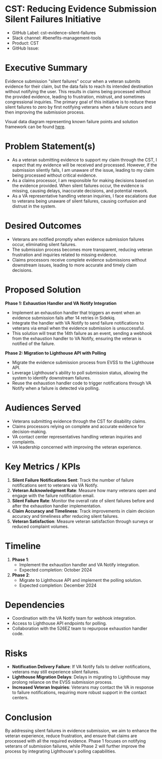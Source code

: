 # CST: Reducing Evidence Submission Silent Failures Initiative

* GitHub Label: cst-evidence-silent-failures
* Slack channel: #benefits-management-tools
* Product: CST
* GitHub Issue: 

# Executive Summary

Evidence submission "silent failures" occur when a veteran submits evidence for their claim, but the data fails to reach its intended destination without notifying the user. This results in claims being processed without the provided evidence, leading to frustration, mistrust, and sometimes congressional inquiries. The primary goal of this initiative is to reduce these silent failures to zero by first notifying veterans when a failure occurs and then improving the submission process.

Visual data diagram representing known failure points and solution framework can be found [here](https://app.mural.co/t/departmentofveteransaffairs9999/m/departmentofveteransaffairs9999/1726243735665/493c9b003d190047347d812773c6439988137a46?sender=u7b04181b0deced23bce71680). 

# Problem Statement(s)

* As a veteran submitting evidence to support my claim through the CST, I expect that my evidence will be received and processed. However, if the submission silently fails, I am unaware of the issue, leading to my claim being processed without critical evidence.
* As a claims processor, I am responsible for making decisions based on the evidence provided. When silent failures occur, the evidence is missing, causing delays, inaccurate decisions, and potential rework.
* As a VA representative handling veteran inquiries, I face escalations due to veterans being unaware of silent failures, causing confusion and distrust in the system.

# Desired Outcomes

* Veterans are notified promptly when evidence submission failures occur, eliminating silent failures.
* The submission process becomes more transparent, reducing veteran frustration and inquiries related to missing evidence.
* Claims processors receive complete evidence submissions without downstream issues, leading to more accurate and timely claim decisions.

# Proposed Solution

**Phase 1: Exhaustion Handler and VA Notify Integration**
- Implement an exhaustion handler that triggers an event when an evidence submission fails after 14 retries in Sidekiq.
- Integrate the handler with VA Notify to send failure notifications to veterans via email when the evidence submission is unsuccessful.
- This solution will treat the 14th failure as an event, sending a webhook from the exhaustion handler to VA Notify, ensuring the veteran is notified of the failure.

**Phase 2: Migration to Lighthouse API with Polling**
- Migrate the evidence submission process from EVSS to the Lighthouse API.
- Leverage Lighthouse's ability to poll submission status, allowing the system to identify downstream failures.
- Reuse the exhaustion handler code to trigger notifications through VA Notify when a failure is detected via polling.

# Audiences Served

* Veterans submitting evidence through the CST for disability claims.
* Claims processors relying on complete and accurate evidence for decision-making.
* VA contact center representatives handling veteran inquiries and complaints.
* VA leadership concerned with improving the veteran experience.

# Key Metrics / KPIs

1. **Silent Failure Notifications Sent**: Track the number of failure notifications sent to veterans via VA Notify.
2. **Veteran Acknowledgment Rate**: Measure how many veterans open and engage with the failure notification email.
3. **Silent Failure Rate**: Monitor the overall rate of silent failures before and after the exhaustion handler implementation.
4. **Claim Accuracy and Timeliness**: Track improvements in claim decision accuracy and timeliness after reducing silent failures.
5. **Veteran Satisfaction**: Measure veteran satisfaction through surveys or reduced complaint volumes.

# Timeline

1. **Phase 1**: 
   - Implement the exhaustion handler and VA Notify integration.
   - Expected completion: October 2024
2. **Phase 2**: 
   - Migrate to Lighthouse API and implement the polling solution.
   - Expected completion: December 2024

# Dependencies

* Coordination with the VA Notify team for webhook integration.
* Access to Lighthouse API endpoints for polling.
* Collaboration with the 526EZ team to repurpose exhaustion handler code.

# Risks

* **Notification Delivery Failure**: If VA Notify fails to deliver notifications, veterans may still experience silent failures.
* **Lighthouse Migration Delays**: Delays in migrating to Lighthouse may prolong reliance on the EVSS submission process.
* **Increased Veteran Inquiries**: Veterans may contact the VA in response to failure notifications, requiring more robust support in the contact centers.

# Conclusion

By addressing silent failures in evidence submission, we aim to enhance the veteran experience, reduce frustration, and ensure that claims are processed with all the required evidence. Phase 1 focuses on notifying veterans of submission failures, while Phase 2 will further improve the process by integrating Lighthouse's polling capabilities.
